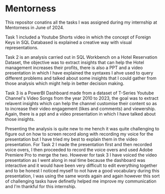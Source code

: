 # Mentorness

This repositor conatins all the tasks I was assigned during my internship at Mentorness in June of 2024.

Task 1 included a Youtube Shorts video in which the concept of Foreign Keys in SQL Databased is explained a creative way with visual representations.

Task 2 is an analysis carried out in SQL Workbench on a Hotel Reservation Dataset, the objective was to extract insights that can help the Hotel management increases their profits, there is also a PPT and a video presentation in which I have explained the syntaxes I ahve used to query different problems and talked about some insights that I could gather from those analysis which might help in better decision making.

Task 3 is a PowerBI Dashboard made from a dataset of T-Series Youtube Channel's Video Songs from the year 2010 to 2023, the goal was to extract relavent insights which can help the channel customise their content so as to increase their video engagement (likes and comments) and viewership. Again, there is a ppt and a video presentation in which I have talked about those insights.

Presenting the analysis is quite new to me hench it was quite challenging to figure out on how to screen record along with recording my voice for the presentation but I have tried my best to explain them in the video presentation. For Task 2 I made the presentation first and then recorded voice overs, I then proceeded to record the voice overs and used Adobe Premiere Pro to merge the two. However for task 3 I have voiced the video presentation as I went along in real time because the dashboard was interactive and it would have been very difficult to edit everything together and to be honest I noticed myself to not have a good vocabulary during this presentation, I was using the same words again and again however this sort of challenging tasks have definetly helped me improve my communication and I'm thankful for this internship.  
